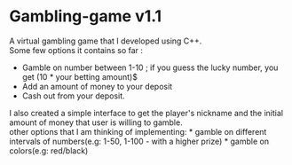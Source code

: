 # Gambling-game v1.1
A virtual gambling game that I developed using C++. <br>Some few options it contains so far :
- Gamble on number between 1-10 ; if you guess the lucky number, you get (10 * your betting amount)$
- Add an amount of money to your deposit
- Cash out from your deposit.

I also created a simple interface to get the player's nickname and the initial amount of money that user is willing to gamble.<br>
other options that I am thinking of implementing:
    * gamble on different intervals of numbers(e.g: 1-50, 1-100 - with a higher prize)
    * gamble on colors(e.g: red/black)
